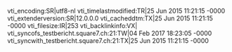 vti_encoding:SR|utf8-nl
vti_timelastmodified:TR|25 Jun 2015 11:21:15 -0000
vti_extenderversion:SR|12.0.0.0
vti_cacheddtm:TX|25 Jun 2015 11:21:15 -0000
vti_filesize:IR|253
vti_backlinkinfo:VX|
vti_syncofs_testbericht.square7.ch\:21:TW|04 Feb 2017 18:23:05 -0000
vti_syncwith_testbericht.square7.ch\:21:TX|25 Jun 2015 11:21:15 -0000

